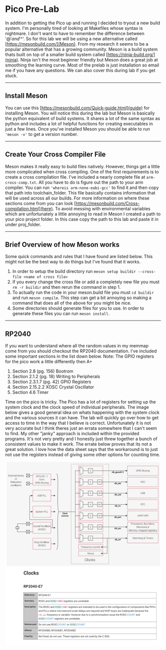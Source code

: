 # Pico Pre-Lab
In addition to getting the Pico up and running I decided to tryout a new build system. I'm personally tired of looking at Makefiles whose syntax is nightmare. I don't want to have to remember the difference between '$@' and '$^'. So for this lab we will be using a new alternative called [https://mesonbuild.com/](Meson). From my research it seems to be a popular alternative that has a growing community. Meson is a build system thats built on top of a smaller build system called [https://ninja-build.org/](ninja). Ninja isn't the most beginner friendly but Meson does a great job at smoothing the learning curve. Most of the prelab is just installation so email me if you have any questions. We can also cover this during lab if you get stuck.

---

## Install Meson
   You can use this [https://mesonbuild.com/Quick-guide.html](guide) for installing Meson. You will notice this during the lab but Meson is basically the python equivalent of build systems. It shares a lot of the same syntax as python and includes a lot of helpful functions for creating executables in just a few lines. Once you've installed Meson you should be able to run `'meson -v'` to get a version number.

---

## Create Your Cross Compiler File
Meson makes it really easy to build files natively. However, things get a little more complicated when cross compiling. One of the first requirements is to create a cross compilation file. I've included a nearly complete file at `arm-cross-comp.txt`. All you have to do is figure out the path to your arm compiler. You can run `'whereis arm-none-eabi-gcc'` to find it and then copy that path into toolchain_folder. This file basically contains information that will be used across all our builds. For more information on where these sections come from you can look [https://mesonbuild.com/Cross-compilation.html](here). To avoid messing with environmental variables which are unfortunately a little annoying to read in Meson I created a path to your pico project folder. In this case copy the path to this lab and paste it in under proj_folder.

---

## Brief Overview of how Meson works
Some quick commands and rules that I have found are listed below. This might not be the best way to do things but I've found that it works.

1. In order to setup the build directory run `meson setup buildir --cross-file <name of cross file>`
2. If you every change the cross file or add a completely new file you must `rm -r buildir` and then rerun the command in step 1.
3. To actually run the code in your meson.build file you must `cd buildir` and run `meson compile`. This step can get a bit annoying so making a command that does all of the above for you might be nice.
4. Some directories should generate files for you to use. In order to generate these files you can run `meson install`.
---

## RP2040
If you want to understand where all the random values in my memmap come from you should checkout the RP2040 documentation. I've included some important sections in the list down below. Note: The GPIO registers for the pico work a little differently then A+

1. Section 2.8 (pg. 156) Bootrom
2. Section 2.1.2 (pg. 18) Writing to Peripherals
3. Section 2.3.1.7 (pg. 42) GPIO Registers
4. Section 2.15.2.2 XOSC Crystal Oscillator
5. Section 4.6 Timer 

 Time on the pico is tricky. The Pico has a lot of registers for setting up the system clock and the clock speed of individual peripherals. The image below gives a good general idea on whats happening with the system clock and the various sources it can have. The lab will quickly go over how to get access to time in the way that I believe is correct. Unfortunately it is not very accurate but I think theres just an errata somewhere that I can't seem to find. My other "janky" approach is included within the provided programs. It's not very pretty and I honestly just threw together a bunch of consistent values to make it work. The errate below proves that its not a great solution. I love how the data sheet says that the workaround is to just not use the registers instead of giving some other options for counting time.

![Pico Clock Setup Diagram](../docs/images/ksnip_20221126-023626.png)
![Pico Errata](../docs/images/clock_errate.png)
